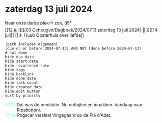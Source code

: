 # zaterdag 13 juli 2024

Naar onze derde plek⛅ zon, 35°<br>[[12 juli]][[03 Geheugen/Dagboek/2024/0713 zaterdag 13 juli 2024| 📓 ]][[14 juli]]
[[☀️ Huub Oosterhuis over liefde]]
```tasks
(path includes Algemeen)
(due on or before 2024-07-13) AND NOT (done before 2024-07-13)
# not done
hide due date
hide start date
hide recurrence rule
hide tags
hide backlink
hide done date
hide task count
hide created date
hide edit button
sort by priority 
```
<p style="padding-left: 2.7em; text-indent: -2.7em; margin: 0"><font color=#8be9f6>07:17</font>  Dat was de meditatie. Nu ontbijten en inpakken. Vandaag naar Ripabottoni. </p>   
<p style="padding-left: 2.7em; text-indent: -2.7em; margin: 0"><font color=#8be9f6>17:42</font>  Pogacar verslaat Vingegaard op de Pla d'Adet. </p>   